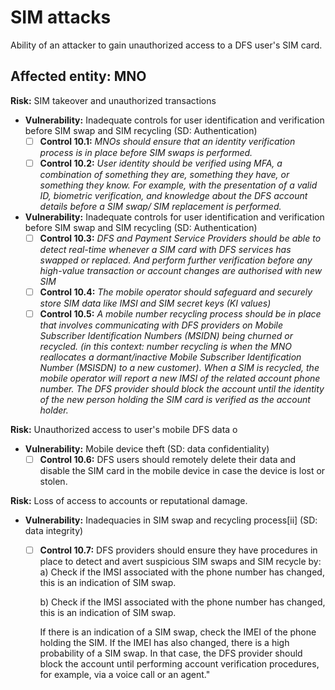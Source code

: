 # SIM attacks

Ability of an attacker to gain unauthorized access to a DFS user's SIM card.

## Affected entity: MNO

**Risk:** SIM takeover and unauthorized transactions

* **Vulnerability:** Inadequate controls for user identification and verification before SIM swap and SIM recycling (SD: Authentication)
  * [ ] **Control 10.1:** _MNOs should ensure that an identity verification process is in place before SIM swaps is performed._
  * [ ] **Control 10.2:** _User identity should be verified using MFA, a combination of something they are, something they have, or something they know. For example, with the presentation of a valid ID, biometric verification, and knowledge about the DFS account details before a SIM swap/ SIM replacement is performed._
* **Vulnerability:** Inadequate controls for user identification and verification before SIM swap and SIM recycling (SD: Authentication)
  * [ ] **Control 10.3:** _DFS and Payment Service Providers should be able to detect real-time whenever a SIM card with DFS services has swapped or replaced. And perform further verification before any high-value transaction or account changes are authorised with new SIM_
  * [ ] **Control 10.4:** _The mobile operator should safeguard and securely store SIM data like IMSI and SIM secret keys (KI values)_
  * [ ] **Control 10.5:** _A mobile number recycling process should be in place that involves communicating with DFS providers on Mobile Subscriber Identification Numbers (MSIDN) being churned or recycled. (in this context: number recycling is when the MNO reallocates a dormant/inactive Mobile Subscriber Identification Number (MSISDN) to a new customer). When a SIM is recycled, the mobile operator will report a new IMSI of the related account phone number. The DFS provider should block the account until the identity of the new person holding the SIM card is verified as the account holder._

**Risk:** Unauthorized access to user's mobile DFS data o

* **Vulnerability:** Mobile device theft (SD: data confidentiality)
  * [ ] **Control 10.6:** DFS users should remotely delete their data and disable the SIM card in the mobile device in case the device is lost or stolen.

**Risk:** Loss of access to accounts or reputational damage.

* **Vulnerability:** Inadequacies in SIM swap and recycling process\[ii] (SD: data integrity)
  *   [ ] **Control 10.7:** DFS providers should ensure they have procedures in place to detect and avert suspicious SIM swaps and SIM recycle by: a) Check if the IMSI associated with the phone number has changed, this is an indication of SIM swap.

      b) Check if the IMSI associated with the phone number has changed, this is an indication of SIM swap.

      If there is an indication of a SIM swap, check the IMEI of the phone holding the SIM. If the IMEI has also changed, there is a high probability of a SIM swap. In that case, the DFS provider should block the account until performing account verification procedures, for example, via a voice call or an agent."

